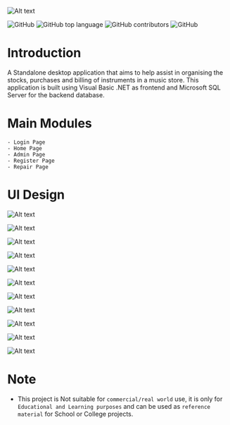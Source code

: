 ![Alt text](img/Cover%20page.png)


 ![GitHub](https://img.shields.io/github/license/Jeffin03/RJ-Music-Store?style=for-the-badge)   ![GitHub top language](https://img.shields.io/github/languages/top/Jeffin03/RJ-Music-Store?style=for-the-badge)  ![GitHub contributors](https://img.shields.io/github/contributors/Jeffin03/RJ-Music-Store?style=for-the-badge) 
 ![GitHub](https://img.shields.io/badge/COLLABORATORS-Jeffin03%20%26%20prakruthi%20rinku-teal?style=for-the-badge )
 
 
# **Introduction**
A Standalone desktop application that aims to help assist in organising the stocks, purchases and billing of instruments in a music store. This application is built using Visual Basic .NET as frontend and Microsoft SQL Server for the backend database.


# **Main Modules**
    - Login Page
    - Home Page
    - Admin Page
    - Register Page
    - Repair Page

# **UI Design**

![Alt text](img/1.png)

![Alt text](img/Picture2.png)

![Alt text](img/Picture3.png)

![Alt text](img/Picture4.png)

![Alt text](img/Picture5.png)

![Alt text](img/Picture6.png)

![Alt text](img/Picture7.png)

![Alt text](img/Picture8.png)

![Alt text](img/Picture9.png)

![Alt text](img/pic10.png)

![Alt text](img/Screenshot%202023-05-09%20012025.png)

# **Note**

*  This project is Not suitable for `commercial/real world` use, it is only for `Educational and Learning purposes` and can be used as `reference material` for School or College projects.



